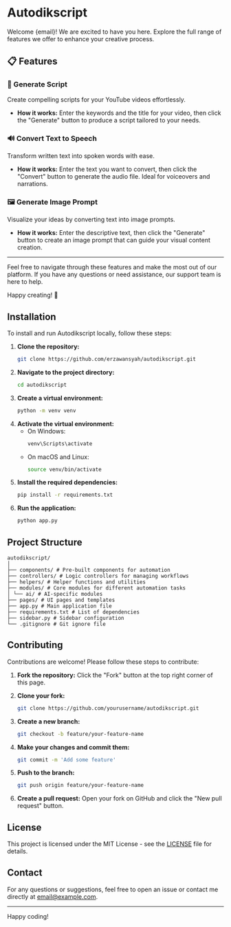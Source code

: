 # Autodikscript

Welcome {email}!
We are excited to have you here. Explore the full range of features we offer to enhance your creative process.

## 📋 Features

### 📝 Generate Script
Create compelling scripts for your YouTube videos effortlessly.
- **How it works:** Enter the keywords and the title for your video, then click the "Generate" button to produce a script tailored to your needs.

### 🔊 Convert Text to Speech
Transform written text into spoken words with ease.
- **How it works:** Enter the text you want to convert, then click the "Convert" button to generate the audio file. Ideal for voiceovers and narrations.

### 🖼️ Generate Image Prompt
Visualize your ideas by converting text into image prompts.
- **How it works:** Enter the descriptive text, then click the "Generate" button to create an image prompt that can guide your visual content creation.

---

Feel free to navigate through these features and make the most out of our platform. If you have any questions or need assistance, our support team is here to help.

Happy creating! 🚀

## Installation

To install and run Autodikscript locally, follow these steps:

1. **Clone the repository:**
    ```bash
    git clone https://github.com/erzawansyah/autodikscript.git
    ```
2. **Navigate to the project directory:**
    ```bash
    cd autodikscript
    ```
3. **Create a virtual environment:**
    ```bash
    python -m venv venv
    ```
4. **Activate the virtual environment:**
    - On Windows:
        ```bash
        venv\Scripts\activate
        ```
    - On macOS and Linux:
        ```bash
        source venv/bin/activate
        ```
5. **Install the required dependencies:**
    ```bash
    pip install -r requirements.txt
    ```
6. **Run the application:**
    ```bash
    python app.py
    ```

## Project Structure

```
autodikscript/
│
├── components/ # Pre-built components for automation
├── controllers/ # Logic controllers for managing workflows
├── helpers/ # Helper functions and utilities
├── modules/ # Core modules for different automation tasks
│ └── ai/ # AI-specific modules
├── pages/ # UI pages and templates
├── app.py # Main application file
├── requirements.txt # List of dependencies
├── sidebar.py # Sidebar configuration
└── .gitignore # Git ignore file
```

## Contributing

Contributions are welcome! Please follow these steps to contribute:

1. **Fork the repository:**
    Click the "Fork" button at the top right corner of this page.

2. **Clone your fork:**
    ```bash
    git clone https://github.com/yourusername/autodikscript.git
    ```

3. **Create a new branch:**
    ```bash
    git checkout -b feature/your-feature-name
    ```

4. **Make your changes and commit them:**
    ```bash
    git commit -m 'Add some feature'
    ```

5. **Push to the branch:**
    ```bash
    git push origin feature/your-feature-name
    ```

6. **Create a pull request:**
    Open your fork on GitHub and click the "New pull request" button.

## License

This project is licensed under the MIT License - see the [LICENSE](LICENSE) file for details.

## Contact

For any questions or suggestions, feel free to open an issue or contact me directly at [email@example.com](mailto:email@example.com).

---

Happy coding!

